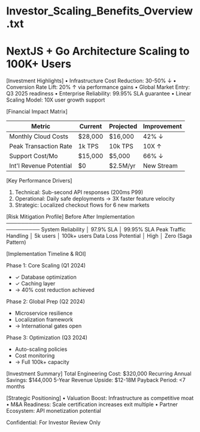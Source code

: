 # Investor_Scaling_Benefits_Overview.txt
# NextJS + Go Architecture Scaling to 100K+ Users

[Investment Highlights]
• Infrastructure Cost Reduction: 30-50% ↓
• Conversion Rate Lift: 20% ↑ via performance gains
• Global Market Entry: Q3 2025 readiness
• Enterprise Reliability: 99.95% SLA guarantee
• Linear Scaling Model: 10X user growth support

[Financial Impact Matrix]

| Metric                | Current  | Projected | Improvement |
|-----------------------|----------|-----------|-------------|
| Monthly Cloud Costs   | $28,000  | $16,000   | 42% ↓       |
| Peak Transaction Rate | 1k TPS   | 10k TPS   | 10X ↑       |
| Support Cost/Mo       | $15,000  | $5,000    | 66% ↓       |
| Int'l Revenue Potential | $0     | $2.5M/yr | New Stream |

[Key Performance Drivers]
1. Technical: Sub-second API responses (200ms P99)
2. Operational: Daily safe deployments → 3X faster feature velocity
3. Strategic: Localized checkout flows for 6 new markets

[Risk Mitigation Profile]
                         Before       After Implementation
───────────────────────────────────────────────────────────
System Reliability     │ 97.9% SLA │ 99.95% SLA
Peak Traffic Handling  │ 5k users  │ 100k+ users
Data Loss Potential    │ High      │ Zero (Saga Pattern)

[Implementation Timeline & ROI]

Phase 1: Core Scaling (Q1 2024)
- ✓ Database optimization
- ✓ Caching layer
- → 40% cost reduction achieved

Phase 2: Global Prep (Q2 2024)
- Microservice resilience
- Localization framework
- → International gates open

Phase 3: Optimization (Q3 2024)
- Auto-scaling policies
- Cost monitoring
- → Full 100k+ capacity

[Investment Summary]
Total Engineering Cost: $320,000
Recurring Annual Savings: $144,000
5-Year Revenue Upside: $12-18M
Payback Period: <7 months

[Strategic Positioning]
• Valuation Boost: Infrastructure as competitive moat
• M&A Readiness: Scale certification increases exit multiple
• Partner Ecosystem: API monetization potential

Confidential: For Investor Review Only